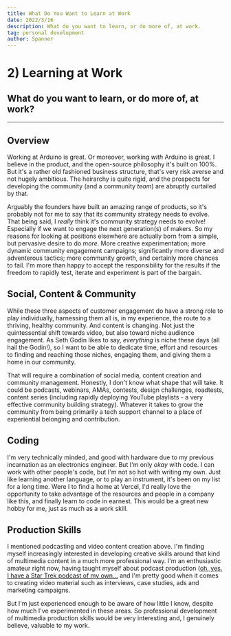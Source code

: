 ```yaml
---
title: What Do You Want to Learn at Work
date: 2022/3/16
description: What do you want to learn, or do more of, at work.
tag: personal development
author: Spanner
---
```


# 2) Learning at Work

## What do you want to learn, or do more of, at work?

---

## Overview
Working at Arduino is great. Or moreover, working *with* Arduino is great. I believe in the product, and the open-source philosophy it's built on 100%. But it's a rather old fashioned business structure, that's very risk averse and not hugely ambitious. The heirarchy is quite rigid, and the prospects for developing the community (and a community *team*) are abruptly curtailed by that. 

Arguably the founders have built an amazing range of products, so it's probably not for me to say that its community strategy needs to evolve. That being said, I *really* think it's community strategy needs to evolve! Especially if we want to engage the next generation(s) of makers. So my reasons for looking at positions elsewhere are actually born from a simple, but pervasive desire to do *more*. More creative experimentation; more dynamic community engagement campaigns; significantly more diverse and adventerous tactics; more community growth, and certainly more chances to fail. I'm more than happy to accept the responsibility for the results if the freedom to rapidly test, iterate and experiment is part of the bargain.

## Social, Content & Community
While these three aspects of customer engagement do have a strong role to play individually, harnessing them all is, in my experience, the route to a thriving, healthy community. And content is changing. Not just the quintessential shift towards video, but also toward niche audience engagement. As Seth Godin likes to say, *everything* is niche these days (all hail the Godin!), so I want to be able to dedicate time, effort and resources to finding and reaching those niches, engaging them, and giving them a home in our community.

That will require a combination of social media, content creation and community management. Honestly, I don't know what shape that will take. It could be podcasts, webinars, AMAs, contests, design challenges, roadtests, content series (including rapidly deploying YouTube playlists - a very effective community building strategy). Whatever it takes to grow the community from being primarily a tech support channel to a place of experiential belonging and contribution.

## Coding
I'm very technically minded, and good with hardware due to my previous incarnation as an electronics engineer. But I'm only *okay* with code. I can work with other people's code, but I'm not so hot with writing my own. Just like learning another language, or to play an instrument, it's been on my list for a long time. Were I to find a home at Vercel, I'd really love the opportunity to take advantage of the resources and people in a company like this, and finally learn to code in earnest. This would be a great new hobby for me, just as much as a work skill.

## Production Skills
I mentioned podcasting and video content creation above. I'm finding myself increasingly interested in developing creative skills around that kind of multimedia content in a much more professional way. I'm an enthusiastic amateur right now, having taught myself about podcast production ([oh, yes. I have a Star Trek podcast of my own...](https://anchor.fm/startrekhi) and I'm pretty good when it comes to creating video material such as interviews, case studies, ads and marketing campaigns.

But I'm just experienced enough to be aware of how little I know, despite how much I've experimented in these areas. So professional development of multimedia production skills would be very interesting and, I genuinely believe, valuable to my work.
